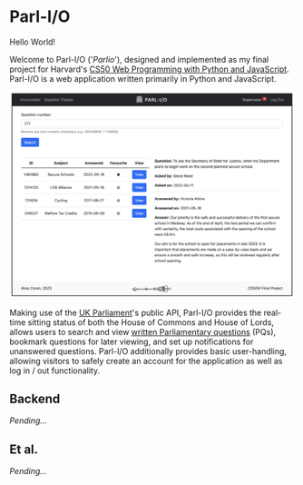 # Parl-I/O

Hello World! 

Welcome to Parl-I/O ('*Parlio*'), designed and implemented as my final project for Harvard's [CS50 Web Programming with Python and JavaScript](https://cs50.harvard.edu/web/2020/). Parl-I/O is a web application written primarily in Python and JavaScript.

![Image of Parl-I/O](parlio.png)

Making use of the [UK Parliament](https://www.parliament.uk/)'s public API, Parl-I/O provides the real-time sitting status of both the House of Commons and House of Lords, allows users to search and view [written Parliamentary questions](https://questions-statements.parliament.uk/) (PQs), bookmark questions for later viewing, and set up notifications for unanswered questions. Parl-I/O additionally provides basic user-handling, allowing visitors to safely create an account for the application as well as log in / out functionality.

## Backend

*Pending...*

## Et al.

*Pending...*

